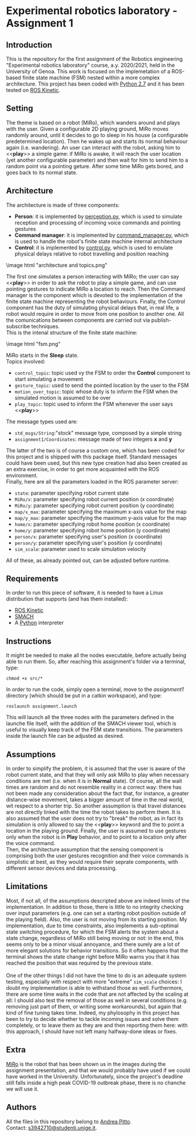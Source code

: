 # Experimental robotics laboratory - Assignment 1

## Introduction
This is the repository for the first assignment of the Robotics engineering "Experimental robotics laboratory" course, a.y. 2020/2021, held in the University of Genoa. This work is focused on the implemetation of a ROS-based finite state machine (FSM) nested within a more complex architecture. This project has been coded with [Python 2.7](https://www.python.org/download/releases/2.7/) and it has been tested on [ROS Kinetic](http://wiki.ros.org/kinetic).

## Setting
The theme is based on a robot (MiRo), which wanders around and plays with the user. Given a configurable 2D playing ground, MiRo moves randomly around, until it decides to go to sleep in his house (a configurable predetermined location). Then he wakes up and starts its normal behaviour again (i.e. wandering). An user can interact with the robot, asking him to <<**play**>> a simple game: if MiRo is awake, it will reach the user location (yet another configurable parameter) and then wait for him to send him to a random point via a pointing geture. After some time MiRo gets bored, and goes back to its normal state. 

## Architecture
The architecture is made of three components:
- **Person**: it is implemented by [perception.py](src/perception.py), which is used to simulate reception and processing of incoming voice commands and pointing gestures
- **Command manager**: it is implemented by [command_manager.py](src/command_manager.py), which is used to handle the robot's finite state machine internal architecture
- **Control**: it is implemented by [control.py](src/control.py), which is used to emulate physical delays relative to robot travelling and position reaching

\image html "architecture and topics.png"

The first one simulates a person interacting with MiRo; the user can say <<**play**>> in order to ask the robot to play a simple game, and can use pointing gestures to indicate MiRo a location to reach. Then the Command manager is the component which is devoted to the implementation of the finite state machine representing the robot behaviours. Finally, the Control component has the duty of simulating physical delays that, in real life, a robot would require in order to move from one position to another one. All the comunications between components are carried out via publish-subscribe techniques.<br/>
This is the intenal structure of the finite state machine:
  
\image html "fsm.png"

MiRo starts in the **Sleep** state.<br/>
Topics involved:

- `control_topic`: topic used vy the FSM to order the **Control** component to start simulating a movement
- `gesture_topic`: used to send the pointed location by the user to the FSM
- `motion_over_topic`: topic whose duty is to inform the FSM when the simulated motion is assumed to be over
- `play_topic`: topic used to inform the FSM whenever the user says <<**play**>>

The message types used are:

- `std_msgs/String`:"stock" message type, composed by a simple string
- `assignment1/Coordinates`: message made of two integers **x** and **y**

The latter of the two is of course a custom one, which has been coded for this project and is shipped with this package itself. Standard messages could have been used, but this new type creation had also been created as an extra exercise, in order to get more acquainted with the ROS environment.<br/>
Finally, here are all the parameters loaded in the ROS parameter server:

- `state`: parameter specifying robot current state
- `MiRo/x`: parameter specifying robot current position (x coordinate)
- `MiRo/y`: parameter specifying robot current position (y coordinate)
- `map/x_max`: parameter specifying the maximum x-axis value for the map
- `map/y_max`: parameter specifying the maximum y-axis value for the map
- `home/x`: parameter specifying robot home position (x coordinate)
- `home/y`: parameter specifying robot home position (y coordinate)
- `person/x`: parameter specifying user's position (x coordinate)
- `person/y`: parameter specifying user's position (y coordinate)
- `sim_scale`: parameter used to scale simulation velocity

All of these, as already pointed out, can be adjusted before runtime.

## Requirements
In order to run this piece of software, it is needed to have a Linux distribution that supports (and has them installed):
- [ROS Kinetic](http://wiki.ros.org/kinetic)
- [SMACH](http://wiki.ros.org/smach)
- A [Python](https://www.python.org/) interpreter

## Instructions
It might be needed to make all the nodes executable, before actually being able to run them. So, after reaching this assignment's folder via a terminal, type:

```
chmod +x src/*
```

In order to run the code, simply open a terminal, move to the *assignment1* directory (which should be put in a catkin workspace), and type:

```
roslaunch assignment.launch
```

This will launch all the three nodes with the parameters defined in the launche file itself, with the addition of the SMACH viewer tool, which is useful to visually keep track of the FSM state transitions. The parameters inside the launch file can be adjusted as desired.

## Assumptions
In order to simplify the problem, it is assumed that the user is aware of the robot current state, and that they will only ask MiRo to play when necessary conditions are met (i.e. when it is in **Normal** state). Of course, all the wait times are random and do not resemble reality in a correct way: there has not been made any consideration about the fact that, for instance, a greater distance-wise movement, takes a bigger amount of time in the real world, wit respect to a shorter trip. So another assumption is that travel distances are not directly linked with the time the robot takes to perform them. It is also assumed that the user does not try to "break" the robot, as in fact its simulation is only allowed to say the <<**play**>> keyword and the to point a location in the playing ground. Finally, the user is assumed to use gestures only when the robot is in **Play** behavior, and to point to a location only after the voice command. <br/>
Then, the architecture assumption that the sensing component is comprising both the user gestures recognition and their voice commands is simplistic at best, as they would require their seprate components, with different sensor devices and data processing.

## Limitations
Most, if not all, of the assumptions descripted above are indeed limits of the implementation. In addition to those, there is little to no integrity checking over input parameters (e.g. one can set a starting robot position outside of the playing field). Also, the user is not moving from its starting position. My implementation, due to time constraints, also implements a sub-optimal state switching procedure, for which the FSM alerts the system about a state change, regardless of MiRo still being moving or not: in the end, this seems only to be a minor visual annoyance, and there surely are a lot of more elegant solutions for behavior transitions. So it often happens that the terminal shows the state change right before MiRo warns you that it has reached the position that was required by the previous state.<br/><br/>
One of the other things I did not have the time to do is an adequate system testing, especially with respect with more "extreme" `sim_scale` choices: I doubt my implementation is able to withstand those as well. Furthermore, there are some time waits in the code that are not affected by the scaling at all: I should also test the removal of those as well in several conditions (e.g. removing just part of them, or writing some workarounds), but again that kind of fine tuning takes time. Indeed, my phylosophy in this project has been to try to decide whether to tackle incoming issues and solve them completely, or to leave them as they are and then reporting them here: with this approach, I should have not left many halfway-done ideas or fixes.<br/>

## Extra
[MiRo](http://consequentialrobotics.com/miro-beta#:~:text=MiRo%20is%20a%20fully%20programmable,suited%20for%20developing%20companion%20robots.) is the robot that has been shown us in the images during the assignment presentation, and that we would probably have used if we could have worked in the University. Unfortunately, since the project's deadline still falls inside a high peak COVID-19 outbreak phase, there is no chanche we will use it.

## Authors
All the files in this repository belong to [Andrea Pitto](https://github.com/andreabradpitto).<br/>
Contact: [s3942710@studenti.unige.it](mailto:s3942710@studenti.unige.it).
